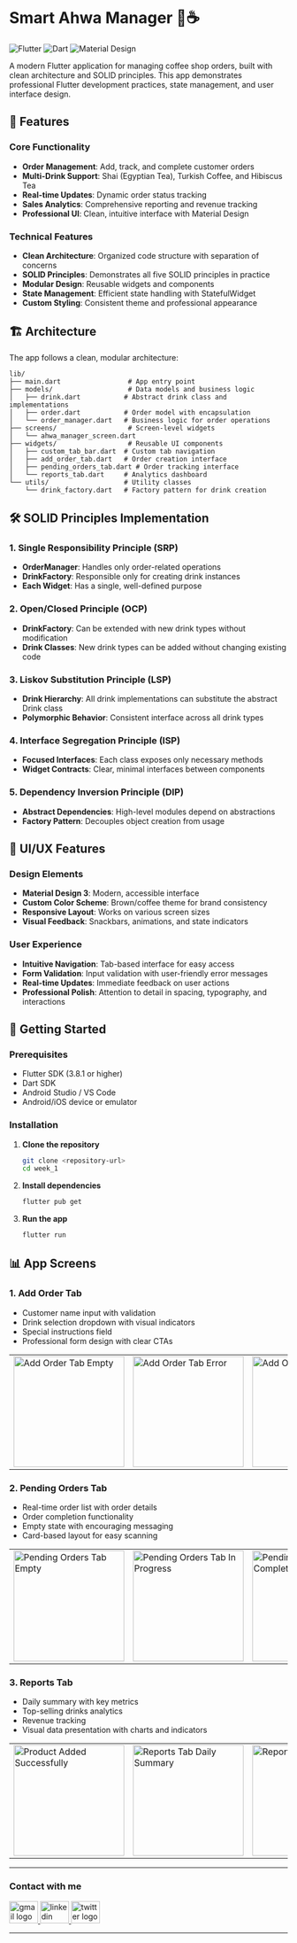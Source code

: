 # Smart Ahwa Manager 🍵☕

<div align="left">
  <img src="https://img.shields.io/badge/Flutter-02569B?style=for-the-badge&logo=flutter&logoColor=white" alt="Flutter"/>
  <img src="https://img.shields.io/badge/Dart-0175C2?style=for-the-badge&logo=dart&logoColor=white" alt="Dart"/>
  <img src="https://img.shields.io/badge/Material%20Design-757575?style=for-the-badge&logo=material-design&logoColor=white" alt="Material Design"/>
</div>

A modern Flutter application for managing coffee shop orders, built with clean architecture and SOLID principles. This app demonstrates professional Flutter development practices, state management, and user interface design.

## 📱 Features

### Core Functionality

- **Order Management**: Add, track, and complete customer orders
- **Multi-Drink Support**: Shai (Egyptian Tea), Turkish Coffee, and Hibiscus Tea
- **Real-time Updates**: Dynamic order status tracking
- **Sales Analytics**: Comprehensive reporting and revenue tracking
- **Professional UI**: Clean, intuitive interface with Material Design

### Technical Features

- **Clean Architecture**: Organized code structure with separation of concerns
- **SOLID Principles**: Demonstrates all five SOLID principles in practice
- **Modular Design**: Reusable widgets and components
- **State Management**: Efficient state handling with StatefulWidget
- **Custom Styling**: Consistent theme and professional appearance

## 🏗️ Architecture

The app follows a clean, modular architecture:

```
lib/
├── main.dart                 # App entry point
├── models/                   # Data models and business logic
│   ├── drink.dart           # Abstract drink class and implementations
│   ├── order.dart           # Order model with encapsulation
│   └── order_manager.dart   # Business logic for order operations
├── screens/                  # Screen-level widgets
│   └── ahwa_manager_screen.dart
├── widgets/                  # Reusable UI components
│   ├── custom_tab_bar.dart  # Custom tab navigation
│   ├── add_order_tab.dart   # Order creation interface
│   ├── pending_orders_tab.dart # Order tracking interface
│   └── reports_tab.dart     # Analytics dashboard
└── utils/                   # Utility classes
    └── drink_factory.dart   # Factory pattern for drink creation
```

## 🛠️ SOLID Principles Implementation

### 1. Single Responsibility Principle (SRP)

- **OrderManager**: Handles only order-related operations
- **DrinkFactory**: Responsible only for creating drink instances
- **Each Widget**: Has a single, well-defined purpose

### 2. Open/Closed Principle (OCP)

- **DrinkFactory**: Can be extended with new drink types without modification
- **Drink Classes**: New drink types can be added without changing existing code

### 3. Liskov Substitution Principle (LSP)

- **Drink Hierarchy**: All drink implementations can substitute the abstract Drink class
- **Polymorphic Behavior**: Consistent interface across all drink types

### 4. Interface Segregation Principle (ISP)

- **Focused Interfaces**: Each class exposes only necessary methods
- **Widget Contracts**: Clear, minimal interfaces between components

### 5. Dependency Inversion Principle (DIP)

- **Abstract Dependencies**: High-level modules depend on abstractions
- **Factory Pattern**: Decouples object creation from usage

## 🎨 UI/UX Features

### Design Elements

- **Material Design 3**: Modern, accessible interface
- **Custom Color Scheme**: Brown/coffee theme for brand consistency
- **Responsive Layout**: Works on various screen sizes
- **Visual Feedback**: Snackbars, animations, and state indicators

### User Experience

- **Intuitive Navigation**: Tab-based interface for easy access
- **Form Validation**: Input validation with user-friendly error messages
- **Real-time Updates**: Immediate feedback on user actions
- **Professional Polish**: Attention to detail in spacing, typography, and interactions

## 🚀 Getting Started

### Prerequisites

- Flutter SDK (3.8.1 or higher)
- Dart SDK
- Android Studio / VS Code
- Android/iOS device or emulator

### Installation

1. **Clone the repository**

   ```bash
   git clone <repository-url>
   cd week_1
   ```

2. **Install dependencies**

   ```bash
   flutter pub get
   ```

3. **Run the app**
   ```bash
   flutter run
   ```

## 📊 App Screens

### 1. Add Order Tab

- Customer name input with validation
- Drink selection dropdown with visual indicators
- Special instructions field
- Professional form design with clear CTAs

<div align="left">
  <table>
    <tr>
      <td><img src="https://github.com/user-attachments/assets/7e562dbc-fd94-4fde-98e3-43c9b7ef140e" alt="Add Order Tab Empty" width="200"/></td>
      <td><img src="https://github.com/user-attachments/assets/82e084ce-bac3-4319-bede-9c0fb2d7454d" alt="Add Order Tab Error" width="200"/></td>
      <td><img src="https://github.com/user-attachments/assets/6e984edc-ca9a-46a8-9b0e-ad8da9d61d71" alt="Add Order Tab Filled" width="200"/></td>
    </tr>
  </table>
</div>

### 2. Pending Orders Tab

- Real-time order list with order details
- Order completion functionality
- Empty state with encouraging messaging
- Card-based layout for easy scanning

<div align="left">
  <table>
    <tr>
      <td><img src="https://github.com/user-attachments/assets/caa97f4e-67a4-4920-82e5-ac286bf3314b" alt="Pending Orders Tab Empty" width="200"/></td>
      <td><img src="https://github.com/user-attachments/assets/88b82f39-f46c-4daa-9df1-29d3ceccd158" alt="Pending Orders Tab In Progress" width="200"/></td>
      <td><img src="https://github.com/user-attachments/assets/b07cba01-e721-4d1f-a07a-b0c21559e26a" alt="Pending Orders Tab Completed" width="200"/></td>
    </tr>
  </table>
</div>

### 3. Reports Tab

- Daily summary with key metrics
- Top-selling drinks analytics
- Revenue tracking
- Visual data presentation with charts and indicators

<div align="left">
  <table>
    <tr>
      <td><img src="https://github.com/user-attachments/assets/8e0f4d36-4964-446c-a5d9-962945e83add" alt="Product Added Successfully" width="200"/></td>
      <td><img src="https://github.com/user-attachments/assets/f8c7e3c1-1fe8-4b54-87d7-30476cf44dc4" alt="Reports Tab Daily Summary" width="200"/></td>
      <td><img src="https://github.com/user-attachments/assets/e9979718-b376-4574-96c0-dd0360df5e87" alt="Reports Tab Top Selling" width="200"/></td>
    </tr>
  </table>
</div>

---

<h3 align="left">
    Contact with me
</h3>

<div align="left">
  <a href="mailto:a7medhanyshokry@gmail.com" target="_blank">
    <img src="https://skillicons.dev/icons?i=gmail&theme=light" width="52" height="40" alt="gmail logo"/>
  </a>
  <a href="https://www.linkedin.com/in/theahmedhany/" target="_blank">
    <img src="https://skillicons.dev/icons?i=linkedin&theme=dark" width="52" height="40" alt="linkedin logo"/>
  </a>
  <a href="https://x.com/theahmedhany" target="_blank">
    <img src="https://skillicons.dev/icons?i=twitter&theme=dark" width="52" height="40" alt="twitter logo"/>
  </a>
</div>

---
